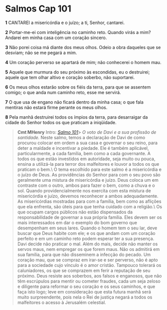 # Salmos Cap 101

**1** 	CANTAREI a misericórdia e o juízo; a ti, Senhor, cantarei.

**2** 	Portar-me-ei com inteligência no caminho reto. Quando virás a mim? Andarei em minha casa com um coração sincero.

**3** 	Não porei coisa má diante dos meus olhos. Odeio a obra daqueles que se desviam; não se me pegará a mim.

**4** 	Um coração perverso se apartará de mim; não conhecerei o homem mau.

**5** 	Aquele que murmura do seu próximo às escondidas, eu o destruirei; aquele que tem olhar altivo e coração soberbo, não suportarei.

**6** 	Os meus olhos estarão sobre os fiéis da terra, para que se assentem comigo; o que anda num caminho reto, esse me servirá.

**7** 	O que usa de engano não ficará dentro da minha casa; o que fala mentiras não estará firme perante os meus olhos.

**8** 	Pela manhã destruirei todos os ímpios da terra, para desarraigar da cidade do Senhor todos os que praticam a iniqüidade.


> **Cmt MHenry** Intro: *[Salmo 101](../19A-Sl/101.md#0)*> *O voto de Davi e a sua profissão de santidade.* Neste salmo, temos a declaração de Davi de como procurou colocar em ordem a sua casa e governar o seu reino, para deter a maldade e incentivar a piedade. Ele é também aplicável, particularmente, a cada família, bem como a cada governante. A todos os que estão investidos em autoridade, seja muito ou pouca, ensina a utilizá-la para terror dos malfeitores e louvor a todos os que praticam o bem.\ O tema escolhido para este salmo é a misericórdia e o juízo de Deus. As providências do Senhor para com o seu povo são geralmente uma mistura de misericórdia e juízo. Deus coloca um em contraste com o outro, ambos para fazer o bem, como a chuva e o sol. Quando providencialmente nos exercita com esta mistura de misericórdia e juízo, devemos reconhecer a ambos adequadamente. As misericórdias mostradas para com a família, bem como as aflições que ela enfrenta, são úteis para que tenha cuidado com a religião.\ Os que ocupam cargos públicos não estão dispensados da responsabilidade de governar a sua própria família. Eles devem ser os mais interessados em dar o exemplo do bom governo que desempenham em seus lares. Quando o homem tem o seu lar, deve buscar que Deus habite com ele; e os que andam com um coração perfeito e em um caminho reto podem esperar ter a sua presença. Davi decide não praticar o mal. Além do mais, decide não manter os servos maus, nem empregar os que forem maus. Não os admitirá em sua família, para que não disseminem a infecção do pecado. Um coração mau, que se compraz em irar-se e ser perverso, não é apto para a sociedade cujo vínculo é o amor cristão. Tampouco tolerará os caluniadores, os que se comprazem em ferir a reputação de seu próximo. Deus resiste aos soberbos, aos falsos e enganosos, que não têm escrúpulos para mentir ou cometer fraudes, cada um seja zeloso e diligente para reformar o seu coração e os seus caminhos, e que faça isto logo; leve em consideração que esta futura manhã será muito surpreendente, pois nela o Rei de justiça negará a todos os malfeitores o acesso à Jerusalém celestial.